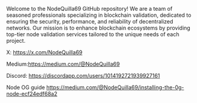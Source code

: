 Welcome to the NodeQuilla69 GitHub repository! We are a team of seasoned professionals specializing in blockchain validation, dedicated to ensuring the security, performance, and reliability of decentralized networks. Our mission is to enhance blockchain ecosystems by providing top-tier node validation services tailored to the unique needs of each project.

X: https://x.com/NodeQuilla69

Medium:https://medium.com/@NodeQuilla69

Discord: https://discordapp.com/users/1014192721939927161

Node OG guide https://medium.com/@NodeQuilla69/installing-the-0g-node-ecf24edf68a2
